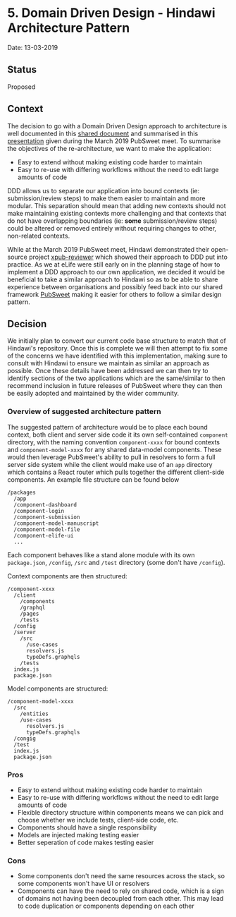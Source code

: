 # 5. Domain Driven Design - Hindawi Architecture Pattern

Date: 13-03-2019

## Status

Proposed

## Context

The decision to go with a Domain Driven Design approach to architecture is well documented in this [shared document](https://docs.google.com/document/d/1fN4_0tAMCbPptn1cjauJdDwLMonOeaM7Ha4FK-Vao-k/) and summarised in this [presentation](https://docs.google.com/presentation/d/13YlQLMZPCsvCVdKVh6hsOUkS3PCAyuMATwikXVRMjQA) given during the March 2019 PubSweet meet. To summarise the objectives of the re-architecture, we want to make the application:

- Easy to extend without making existing code harder to maintain
- Easy to re-use with differing workflows without the need to edit large amounts of code

DDD allows us to separate our application into bound contexts (ie: submission/review steps) to make them easier to maintain and more modular. This separation should mean that adding new contexts should not make maintaining existing contexts more challenging and that contexts that do not have overlapping boundaries (ie: **some** submission/review steps) could be altered or removed entirely without requiring changes to other, non-related contexts.

While at the March 2019 PubSweet meet, Hindawi demonstrated their open-source project [xpub-reviewer](https://gitlab.com/hindawi/xpub/xpub-review) which showed their approach to DDD put into practice. As we at eLife were still early on in the planning stage of how to implement a DDD approach to our own application, we decided it would be beneficial to take a similar approach to Hindawi so as to be able to share experience between organisations and possibly feed back into our shared framework [PubSweet](https://gitlab.coko.foundation/pubsweet/pubsweet) making it easier for others to follow a similar design pattern.

## Decision

We initially plan to convert our current code base structure to match that of Hindawi's repository. Once this is complete we will then attempt to fix some of the concerns we have identified with this implementation, making sure to consult with Hindawi to ensure we maintain as similar an approach as possible. Once these details have been addressed we can then try to identify sections of the two applications which are the same/similar to then recommend inclusion in future releases of PubSweet where they can then be easily adopted and maintained by the wider community.

### Overview of suggested architecture pattern

The suggested pattern of architecture would be to place each bound context, both client and server side code it its own self-contained `component` directory, with the naming convention `component-xxxx` for bound contexts and `component-model-xxxx` for any shared data-model components. These would then leverage PubSweet's ability to pull in resolvers to form a full server side system while the client would make use of an `app` directory which contains a React router which pulls together the different client-side components. An example file structure can be found below

```
/packages
  /app
  /component-dashboard
  /component-login
  /component-submission
  /component-model-manuscript
  /component-model-file
  /component-elife-ui
  ...
```

Each component behaves like a stand alone module with its own `package.json`, `/config`, `/src` and `/test` directory (some don't have `/config`).

Context components are then structured:

```
/component-xxxx
  /client
    /components
    /graphql
    /pages
    /tests
  /config
  /server
    /src
      /use-cases
      resolvers.js
      typeDefs.graphqls
    /tests
  index.js
  package.json
```

Model components are structured:

```
/component-model-xxxx
  /src
    /entities
    /use-cases
      resolvers.js
      typeDefs.graphqls
  /congig
  /test
  index.js
  package.json
```

### Pros
- Easy to extend without making existing code harder to maintain
- Easy to re-use with differing workflows without the need to edit large amounts of code
- Flexible directory structure within components means we can pick and choose whether we include tests, client-side code, etc.
- Components should have a single responsibility
- Models are injected making testing easier
- Better seperation of code makes testing easier

### Cons
- Some components don't need the same resources across the stack, so some components won't have UI or resolvers
- Components can have the need to rely on shared code, which is a sign of domains not having been decoupled from each other. This may lead to code duplication or components depending on each other
